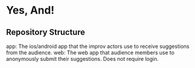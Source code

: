 # Yes, And!

## Repository Structure

app: The ios/android app that the improv actors use to receive suggestions from the audience.
web: The web app that audience members use to anonymously submit their suggestions. Does not require login.